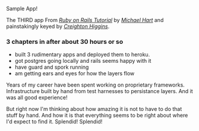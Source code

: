 Sample App!

The THIRD app From [*Ruby on Rails Tutorial*](http://railstutorial.org)
by [*Michael Hart*](http:///michaelhartl.com) and painstakingly
keyed by [*Creighton Higgins*](http:chiggins.com).

### 3 chapters in after about 30 hours or so

* built 3 rudimentary apps and deployed them to heroku.
* got postgres going locally and rails seems happy with it
* have guard and spork running
* am getting ears and eyes for how the layers flow

Years of my career have been spent working on proprietary frameworks. Infrastructure built by hand from test harnesses to persistance layers. And it was all good experience!

But right now I'm thinking about how amazing it is not to have to do that stuff by hand. And how it is that everything seems to be right about where I'd expect to find it. Splendid! Splendid!
